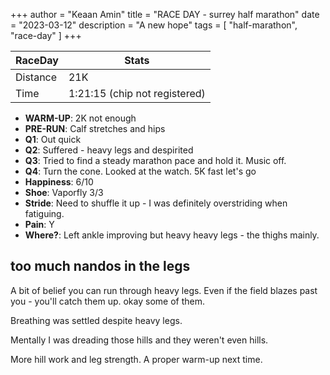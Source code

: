 +++
author = "Keaan Amin"
title = "RACE DAY - surrey half marathon"
date = "2023-03-12"
description = "A new hope"
tags = [
    "half-marathon",
    "race-day"
]
+++

   RaceDay | Stats
--------|------
  Distance   | 21K
  Time | 1:21:15 (chip not registered)

* **WARM-UP**: 2K not enough
* **PRE-RUN**: Calf stretches and hips
* **Q1**: Out quick
* **Q2**: Suffered - heavy legs and despirited
* **Q3**: Tried to find a steady marathon pace and hold it. Music off.
* **Q4**: Turn the cone. Looked at the watch. 5K fast let's go
* **Happiness**: 6/10
* **Shoe**: Vaporfly 3/3
* **Stride**: Need to shuffle it up - I was definitely overstriding when fatiguing.
* **Pain**: Y
* **Where?**: Left ankle improving but heavy heavy legs - the thighs mainly.

<!--more-->
## too much nandos in the legs
A bit of belief you can run through heavy legs. Even if the field blazes past you - you'll catch them up. okay some of them.

Breathing was settled despite heavy legs.

Mentally I was dreading those hills and they weren't even hills.

More hill work and leg strength. A proper warm-up next time.